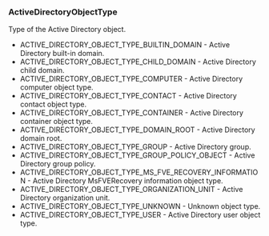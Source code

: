 ### ActiveDirectoryObjectType
Type of the Active Directory object.

- ACTIVE_DIRECTORY_OBJECT_TYPE_BUILTIN_DOMAIN - Active Directory built-in domain.
- ACTIVE_DIRECTORY_OBJECT_TYPE_CHILD_DOMAIN - Active Directory child domain.
- ACTIVE_DIRECTORY_OBJECT_TYPE_COMPUTER - Active Directory computer object type.
- ACTIVE_DIRECTORY_OBJECT_TYPE_CONTACT - Active Directory contact object type.
- ACTIVE_DIRECTORY_OBJECT_TYPE_CONTAINER - Active Directory container object type.
- ACTIVE_DIRECTORY_OBJECT_TYPE_DOMAIN_ROOT - Active Directory domain root.
- ACTIVE_DIRECTORY_OBJECT_TYPE_GROUP - Active Directory group.
- ACTIVE_DIRECTORY_OBJECT_TYPE_GROUP_POLICY_OBJECT - Active Directory group policy.
- ACTIVE_DIRECTORY_OBJECT_TYPE_MS_FVE_RECOVERY_INFORMATION - Active Directory MsFVERecovery information object type.
- ACTIVE_DIRECTORY_OBJECT_TYPE_ORGANIZATION_UNIT - Active Directory organization unit.
- ACTIVE_DIRECTORY_OBJECT_TYPE_UNKNOWN - Unknown object type.
- ACTIVE_DIRECTORY_OBJECT_TYPE_USER - Active Directory user object type.
